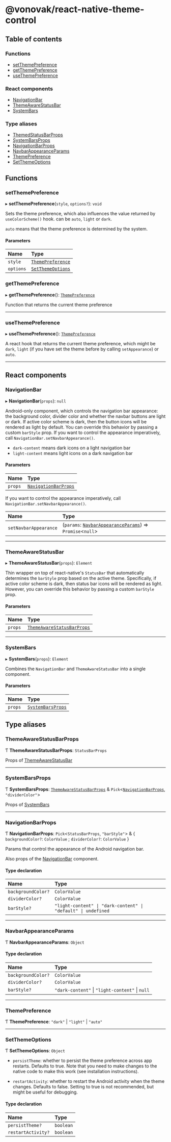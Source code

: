 # @vonovak/react-native-theme-control

## Table of contents

### Functions

- [setThemePreference](readme-internal.md#setthemepreference)
- [getThemePreference](readme-internal.md#getthemepreference)
- [useThemePreference](readme-internal.md#usethemepreference)

### React components

- [NavigationBar](readme-internal.md#navigationbar)
- [ThemeAwareStatusBar](readme-internal.md#themeawarestatusbar)
- [SystemBars](readme-internal.md#systembars)

### Type aliases

- [ThemedStatusBarProps](readme-internal.md#themedstatusbarprops)
- [SystemBarsProps](readme-internal.md#systembarsprops)
- [NavigationBarProps](readme-internal.md#navigationbarprops)
- [NavbarAppearanceParams](readme-internal.md#navbarappearanceparams)
- [ThemePreference](readme-internal.md#themepreference)
- [SetThemeOptions](readme-internal.md#setthemeoptions)

## Functions

### setThemePreference

▸ **setThemePreference**(`style`, `options?`): `void`

Sets the theme preference, which also influences the value returned by `useColorScheme()` hook.
can be `auto`, `light` or `dark`.

`auto` means that the theme preference is determined by the system.

#### Parameters

| Name | Type |
| :------ | :------ |
| `style` | [`ThemePreference`](readme-internal.md#themepreference) |
| `options` | [`SetThemeOptions`](readme-internal.md#setthemeoptions) |

### getThemePreference

▸ **getThemePreference**(): [`ThemePreference`](readme-internal.md#themepreference)

Function that returns the current theme preference

___

### useThemePreference

▸ **useThemePreference**(): [`ThemePreference`](readme-internal.md#themepreference)

A react hook that returns the current theme preference, which might be `dark`, `light` (if you have set the theme before by calling `setAppearance`) or `auto`.

___

## React components

### NavigationBar

▸ **NavigationBar**(`props`): ``null``

Android-only component, which controls the navigation bar appearance: the background color, divider color and whether the navbar buttons are light or dark.
If active color scheme is dark, then the button icons will be rendered as light by default. You can override this behavior by passing a custom `barStyle` prop.
If you want to control the appearance imperatively, call `NavigationBar.setNavbarAppearance()`.

- `dark-content` means dark icons on a light navigation bar
- `light-content` means light icons on a dark navigation bar

#### Parameters

| Name | Type |
| :------ | :------ |
| `props` | [`NavigationBarProps`](readme-internal.md#navigationbarprops) |


If you want to control the appearance imperatively, call `NavigationBar.setNavbarAppearance()`.

| Name | Type                                                                                                      |
| :------ |:----------------------------------------------------------------------------------------------------------|
| `setNavbarAppearance` | (`params`: [`NavbarAppearanceParams`](readme-internal.md#navbarappearanceparams)) => `Promise`<``null``\> |

___

### ThemeAwareStatusBar

▸ **ThemeAwareStatusBar**(`props`): `Element`

Thin wrapper on top of react-native's `StatusBar` that automatically determines the `barStyle` prop based on the active theme.
Specifically, if active color scheme is dark, then status bar icons will be rendered as light.
However, you can override this behavior by passing a custom `barStyle` prop.

#### Parameters

| Name    | Type |
|:--------| :------ |
| `props` | [`ThemeAwareStatusBarProps`](readme-internal.md#themedstatusbarprops) |

___

### SystemBars

▸ **SystemBars**(`props`): `Element`

Combines the `NavigationBar` and `ThemeAwareStatusBar` into a single component.

#### Parameters

| Name | Type |
| :------ | :------ |
| `props` | [`SystemBarsProps`](readme-internal.md#systembarsprops) |


## Type aliases

### ThemeAwareStatusBarProps

Ƭ **ThemeAwareStatusBarProps**: `StatusBarProps`

Props of [ThemeAwareStatusBar](readme-internal.md#themeawarestatusbar)

___

### SystemBarsProps

Ƭ **SystemBarsProps**: [`ThemeAwareStatusBarProps`](readme-internal.md#themeawarestatusbarprops) & `Pick`<[`NavigationBarProps`](readme-internal.md#navigationbarprops), ``"dividerColor"``\>

Props of [SystemBars](readme-internal.md#systembars)

___

### NavigationBarProps

Ƭ **NavigationBarProps**: `Pick`<`StatusBarProps`, ``"barStyle"``> & { `backgroundColor?`: `ColorValue` ; `dividerColor?`: `ColorValue`  }

Params that control the appearance of the Android navigation bar.

Also props of the [NavigationBar](readme-internal.md#navigationbar) component.

#### Type declaration

| Name               | Type              |
|:-------------------|:------------------|
| `backgroundColor?` | `ColorValue`      |
| `dividerColor?`    | `ColorValue`      |
| `barStyle?`        | `"light-content" \| "dark-content" \| "default" \| undefined` |

___

### NavbarAppearanceParams

Ƭ **NavbarAppearanceParams**: `Object`

#### Type declaration

| Name | Type |
| :------ | :------ |
| `backgroundColor?` | `ColorValue` |
| `dividerColor?` | `ColorValue` |
| `barStyle?` | ``"dark-content"`` \| ``"light-content"`` \| ``null`` |

___

### ThemePreference

Ƭ **ThemePreference**: ``"dark"`` | ``"light"`` | ``"auto"``

___

### SetThemeOptions

Ƭ **SetThemeOptions**: `Object`

* `persistTheme`: whether to persist the theme preference across app restarts. Defaults to true. Note that you need to make changes to the native code to make this work (see installation instructions).

* `restartActivity`: whether to restart the Android activity when the theme changes. Defaults to false. Setting to true is not recommended, but might be useful for debugging.

#### Type declaration

| Name | Type |
| :------ | :------ |
| `persistTheme?` | `boolean` |
| `restartActivity?` | `boolean` |
